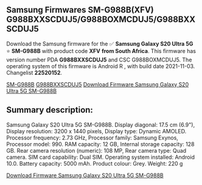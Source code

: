 <h2>Samsung Firmwares SM-G988B(XFV) G988BXXSCDUJ5/G988BOXMCDUJ5/G988BXXSCDUJ5</h2>
Download the Samsung firmware for the ✅ <strong>Samsung Galaxy S20 Ultra 5G </strong> ⭐ <strong>SM-G988B</strong> with product code <strong>XFV</strong> <strong> from South Africa</strong>. This firmware has version number PDA <strong>G988BXXSCDUJ5</strong> and CSC G988BOXMCDUJ5. The operating system of this firmware is Android R , with build date 2021-11-03. Changelist <strong>22520152</strong>.


[SM-G988B](https://samfirm.shop/samsung/model/SM-G988B)
[G988BXXSCDUJ5](https://samfirm.shop/samsung/pda/G988BXXSCDUJ5)
[Download Firmware Samsung Galaxy S20 Ultra 5G SM-G988B](https://samfirm.shop/samsung/firmware/470982)
<h2>Summary description:</h2>
<p>Samsung Galaxy S20 Ultra 5G SM-G988B. Display diagonal: 17.5 cm (6.9"), Display resolution: 3200 x 1440 pixels, Display type: Dynamic AMOLED. Processor frequency: 2.73 GHz, Processor family: Samsung Exynos, Processor model: 990. RAM capacity: 12 GB, Internal storage capacity: 128 GB. Rear camera resolution (numeric): 108 MP, Rear camera type: Quad camera. SIM card capability: Dual SIM. Operating system installed: Android 10.0. Battery capacity: 5000 mAh. Product colour: Grey. Weight: 220 g</p>


[Download Firmware Samsung Galaxy S20 Ultra 5G SM-G988B](https://samfirm.shop/samsung/firmware/470982)
